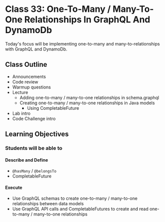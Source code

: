 # Class 33: One-To-Many / Many-To-One Relationships In GraphQL And DynamoDb

Today's focus will be implementing one-to-many and many-to-relationships with GraphQL and DynamoDb.

## Class Outline

- Announcements
- Code review
- Warmup questions
- Lecture
  - Adding one-to-many / many-to-one relationships in schema.graphql
  - Creating one-to-many / many-to-one relationships in Java models
    - Using CompletableFuture
- Lab intro
- Code Challenge intro

## Learning Objectives

### Students will be able to

#### Describe and Define

- `@hasMany` / `@belongsTo`
- CompletableFuture

#### Execute

- Use GraphQL schemas to create one-to-many / many-to-one relationships between data models
- Use GraphQL API calls and CompletableFutures to create and read one-to-many / many-to-one relationships
